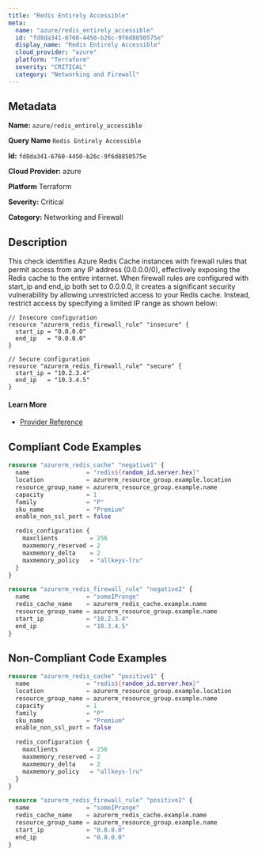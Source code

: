 ```yaml
---
title: "Redis Entirely Accessible"
meta:
  name: "azure/redis_entirely_accessible"
  id: "fd8da341-6760-4450-b26c-9f6d8850575e"
  display_name: "Redis Entirely Accessible"
  cloud_provider: "azure"
  platform: "Terraform"
  severity: "CRITICAL"
  category: "Networking and Firewall"
---
```

## Metadata

**Name:** `azure/redis_entirely_accessible`

**Query Name** `Redis Entirely Accessible`

**Id:** `fd8da341-6760-4450-b26c-9f6d8850575e`

**Cloud Provider:** azure

**Platform** Terraform

**Severity:** Critical

**Category:** Networking and Firewall

## Description
This check identifies Azure Redis Cache instances with firewall rules that permit access from any IP address (0.0.0.0/0), effectively exposing the Redis cache to the entire internet. When firewall rules are configured with start_ip and end_ip both set to 0.0.0.0, it creates a significant security vulnerability by allowing unrestricted access to your Redis cache. Instead, restrict access by specifying a limited IP range as shown below:

```
// Insecure configuration
resource "azurerm_redis_firewall_rule" "insecure" {
  start_ip = "0.0.0.0"
  end_ip   = "0.0.0.0"
}

// Secure configuration
resource "azurerm_redis_firewall_rule" "secure" {
  start_ip = "10.2.3.4"
  end_ip   = "10.3.4.5"
}
```

#### Learn More

 - [Provider Reference](https://registry.terraform.io/providers/hashicorp/azurerm/latest/docs/resources/redis_firewall_rule)


## Compliant Code Examples
```terraform
resource "azurerm_redis_cache" "negative1" {
  name                = "redis${random_id.server.hex}"
  location            = azurerm_resource_group.example.location
  resource_group_name = azurerm_resource_group.example.name
  capacity            = 1
  family              = "P"
  sku_name            = "Premium"
  enable_non_ssl_port = false

  redis_configuration {
    maxclients         = 256
    maxmemory_reserved = 2
    maxmemory_delta    = 2
    maxmemory_policy   = "allkeys-lru"
  }
}

resource "azurerm_redis_firewall_rule" "negative2" {
  name                = "someIPrange"
  redis_cache_name    = azurerm_redis_cache.example.name
  resource_group_name = azurerm_resource_group.example.name
  start_ip            = "10.2.3.4"
  end_ip              = "10.3.4.5"
}
```
## Non-Compliant Code Examples
```terraform
resource "azurerm_redis_cache" "positive1" {
  name                = "redis${random_id.server.hex}"
  location            = azurerm_resource_group.example.location
  resource_group_name = azurerm_resource_group.example.name
  capacity            = 1
  family              = "P"
  sku_name            = "Premium"
  enable_non_ssl_port = false

  redis_configuration {
    maxclients         = 256
    maxmemory_reserved = 2
    maxmemory_delta    = 2
    maxmemory_policy   = "allkeys-lru"
  }
}

resource "azurerm_redis_firewall_rule" "positive2" {
  name                = "someIPrange"
  redis_cache_name    = azurerm_redis_cache.example.name
  resource_group_name = azurerm_resource_group.example.name
  start_ip            = "0.0.0.0"
  end_ip              = "0.0.0.0"
}
```